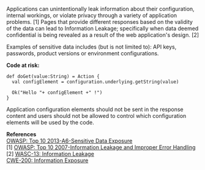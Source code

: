  Applications can unintentionally leak information about their configuration, internal workings, or violate privacy through a variety of application problems. [1] Pages that provide different responses based on the validity of the data can lead to Information Leakage; specifically when data deemed confidential is being revealed as a result of the web application's design. [2]

Examples of sensitive data includes (but is not limited to): API keys, passwords, product versions or environment configurations.

**Code at risk:**

```
def doGet(value:String) = Action {
  val configElement = configuration.underlying.getString(value)

  Ok("Hello "+ configElement +" !")
}
```

Application configuration elements should not be sent in the response content and users should not be allowed to control which configuration elements will be used by the code.

**References**  
[OWASP: Top 10 2013-A6-Sensitive Data Exposure](https://www.owasp.org/index.php/Top_10_2013-A6-Sensitive_Data_Exposure)  
[1] [OWASP: Top 10 2007-Information Leakage and Improper Error Handling](https://www.owasp.org/index.php/Top_10_2007-Information_Leakage_and_Improper_Error_Handling)  
[2] [WASC-13: Information Leakage](http://projects.webappsec.org/w/page/13246936/Information%20Leakage)  
[CWE-200: Information Exposure](https://cwe.mitre.org/data/definitions/200.html)  
 